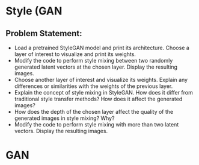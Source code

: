 # Style (GAN
## Problem Statement:
* Load a pretrained StyleGAN model and print its architecture. Choose a layer of interest to visualize and print its weights.
* Modify the code to perform style mixing between two randomly generated latent vectors at the chosen layer. Display the resulting images. 
* Choose another layer of interest and visualize its weights. Explain any differences or similarities with the weights of the previous layer. 
* Explain the concept of style mixing in StyleGAN. How does it differ from traditional style transfer methods? How does it affect the generated images? 
* How does the depth of the chosen layer affect the quality of the generated images in style mixing? Why? 
* Modify the code to perform style mixing with more than two latent vectors. Display the resulting images.

# GAN
